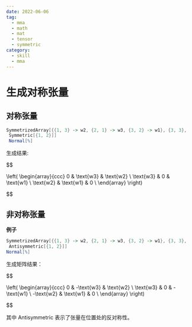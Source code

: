```yaml
---
date: 2022-06-06
tag:
  - mma
  - math
  - mat
  - tensor
  - symmetric
category:
  - skill
  - mma
---
```



# 生成对称张量


## 对称张量
```mathematica
SymmetrizedArray[{{1, 3} -> w2, {2, 1} -> w3, {3, 2} -> w1}, {3, 3}, 
 Symmetric[{1, 2}]]
 Normal[%]
```
生成结果:


$$

\left(
\begin{array}{ccc}
 0 & \text{w3} & \text{w2} \\
 \text{w3} & 0 & \text{w1} \\
 \text{w2} & \text{w1} & 0 \\
\end{array}
\right)

$$


## 非对称张量

**例子**

```mathematica
SymmetrizedArray[{{1, 3} -> w2, {2, 1} -> w3, {3, 2} -> w1}, {3, 3}, 
 Antisymmetric[{1, 2}]]
Normal[%]
```

生成矩阵结果：


$$

\left(
\begin{array}{ccc}
 0 & -\text{w3} & \text{w2} \\
 \text{w3} & 0 & -\text{w1} \\
 -\text{w2} & \text{w1} & 0 \\
\end{array}
\right)

$$


其中 Antisymmetric 表示了张量在位置处的反对称性。
